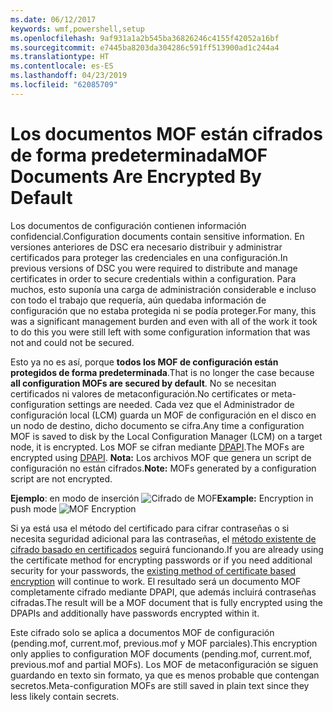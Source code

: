 ```yaml
---
ms.date: 06/12/2017
keywords: wmf,powershell,setup
ms.openlocfilehash: 9af931a1a2b545ba36826246c4155f42052a16bf
ms.sourcegitcommit: e7445ba8203da304286c591ff513900ad1c244a4
ms.translationtype: HT
ms.contentlocale: es-ES
ms.lasthandoff: 04/23/2019
ms.locfileid: "62085709"
---
```

# <a name="mof-documents-are-encrypted-by-default"></a><span data-ttu-id="133c4-102">Los documentos MOF están cifrados de forma predeterminada</span><span class="sxs-lookup"><span data-stu-id="133c4-102">MOF Documents Are Encrypted By Default</span></span>

<span data-ttu-id="133c4-103">Los documentos de configuración contienen información confidencial.</span><span class="sxs-lookup"><span data-stu-id="133c4-103">Configuration documents contain sensitive information.</span></span> <span data-ttu-id="133c4-104">En versiones anteriores de DSC era necesario distribuir y administrar certificados para proteger las credenciales en una configuración.</span><span class="sxs-lookup"><span data-stu-id="133c4-104">In previous versions of DSC you were required to distribute and manage certificates in order to secure credentials within a configuration.</span></span> <span data-ttu-id="133c4-105">Para muchos, esto suponía una carga de administración considerable e incluso con todo el trabajo que requería, aún quedaba información de configuración que no estaba protegida ni se podía proteger.</span><span class="sxs-lookup"><span data-stu-id="133c4-105">For many, this was a significant management burden and even with all of the work it took to do this you were still left with some configuration information that was not and could not be secured.</span></span>

<span data-ttu-id="133c4-106">Esto ya no es así, porque **todos los MOF de configuración están protegidos de forma predeterminada**.</span><span class="sxs-lookup"><span data-stu-id="133c4-106">That is no longer the case because **all configuration MOFs are secured by default**.</span></span> <span data-ttu-id="133c4-107">No se necesitan certificados ni valores de metaconfiguración.</span><span class="sxs-lookup"><span data-stu-id="133c4-107">No certificates or meta-configuration settings are needed.</span></span> <span data-ttu-id="133c4-108">Cada vez que el Administrador de configuración local (LCM) guarda un MOF de configuración en el disco en un nodo de destino, dicho documento se cifra.</span><span class="sxs-lookup"><span data-stu-id="133c4-108">Any time a configuration MOF is saved to disk by the Local Configuration Manager (LCM) on a target node, it is encrypted.</span></span> <span data-ttu-id="133c4-109">Los MOF se cifran mediante [DPAPI](https://msdn.microsoft.com/library/ms995355.aspx).</span><span class="sxs-lookup"><span data-stu-id="133c4-109">The MOFs are encrypted using [DPAPI](https://msdn.microsoft.com/library/ms995355.aspx).</span></span> <span data-ttu-id="133c4-110">**Nota:** Los archivos MOF que genera un script de configuración no están cifrados.</span><span class="sxs-lookup"><span data-stu-id="133c4-110">**Note:** MOFs generated by a configuration script are not encrypted.</span></span>

<span data-ttu-id="133c4-111">**Ejemplo**: en modo de inserción ![Cifrado de MOF](../images/MOF_Encryption.jpg)</span><span class="sxs-lookup"><span data-stu-id="133c4-111">**Example:** Encryption in push mode ![MOF Encryption](../images/MOF_Encryption.jpg)</span></span>

<span data-ttu-id="133c4-112">Si ya está usa el método del certificado para cifrar contraseñas o si necesita seguridad adicional para las contraseñas, el [método existente de cifrado basado en certificados](https://msdn.microsoft.com/powershell/dsc/securemof) seguirá funcionando.</span><span class="sxs-lookup"><span data-stu-id="133c4-112">If you are already using the certificate method for encrypting passwords or if you need additional security for your passwords, the [existing method of certificate based encryption](https://msdn.microsoft.com/powershell/dsc/securemof) will continue to work.</span></span> <span data-ttu-id="133c4-113">El resultado será un documento MOF completamente cifrado mediante DPAPI, que además incluirá contraseñas cifradas.</span><span class="sxs-lookup"><span data-stu-id="133c4-113">The result will be a MOF document that is fully encrypted using the DPAPIs and additionally have passwords encrypted within it.</span></span>

<span data-ttu-id="133c4-114">Este cifrado solo se aplica a documentos MOF de configuración (pending.mof, current.mof, previous.mof y MOF parciales).</span><span class="sxs-lookup"><span data-stu-id="133c4-114">This encryption only applies to configuration MOF documents (pending.mof, current.mof, previous.mof and partial MOFs).</span></span> <span data-ttu-id="133c4-115">Los MOF de metaconfiguración se siguen guardando en texto sin formato, ya que es menos probable que contengan secretos.</span><span class="sxs-lookup"><span data-stu-id="133c4-115">Meta-configuration MOFs are still saved in plain text since they less likely contain secrets.</span></span>
